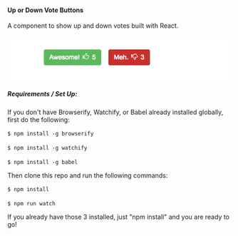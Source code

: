 #### Up or Down Vote Buttons

A component to show up and down votes built with React.

![](https://github.com/heyheyjose/thumbs-up-down/raw/master/screenshots/updown.png)

##### Requirements / Set Up:

If you don't have Browserify, Watchify, or Babel already installed globally, first do the following:

```
$ npm install -g browserify

$ npm install -g watchify

$ npm install -g babel
```

Then clone this repo and run the following commands:

```
$ npm install

$ npm run watch
```

If you already have those 3 installed, just "npm install" and you are ready to go!
